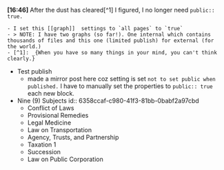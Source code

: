 **[16:46]**  After the dust has cleared[^1] I figured, I no longer need `public:: true.`

	- I set this [[graph]]  settings to `all pages` to `true`
	- > NOTE: I have two graphs (so far!). One internal which contains thousands of files and this one (limited publish) for external (for the world.)
	- [^1]: _{When you have so many things in your mind, you can't think clearly.}
- Test publish
	- made a mirror post here coz setting is set `not to set public when published.` I have to manually set the properties to `public:: true` each new block.
- Nine (9) Subjects
  id:: 6358ccaf-c980-41f3-81bb-0babf2a97cbd
	- Conflict of Laws
	- Provisional Remedies
	- Legal Medicine
	- Law on Transportation
	- Agency, Trusts, and Partnership
	- Taxation 1
	- Succession
	- Law on Public Corporation